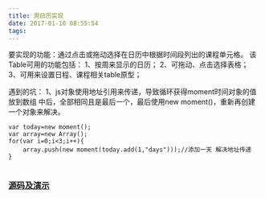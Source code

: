 ```yaml
---
title: 周日历实现
date: 2017-01-16 08:55:54
tags:
---
```

要实现的功能：通过点击或拖动选择在日历中根据时间段列出的课程单元格。
该Table可用的功能包括：
1、按周来显示的日历；
2、可拖动、点击选择表格；
3、可用来设置日程、课程相关table原型；
<!--more-->
遇到的坑：
1、js对象使用地址引用来传递，导致循环获得moment时间对象的值放到数组
中后，全部相同且是最后一个，最后使用new moment()，重新再创建一个对象来解决。
```
var today=new moment();
var array=new Array();
for(var i=0;i<3;i++){
	array.push(new moment(today.add(1,"days")));//添加一天 解决地址传递	
}


```
### [源码及演示](http://runjs.cn/code/g2krqzka)